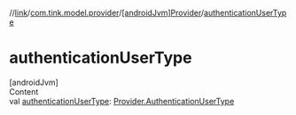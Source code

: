 //[link](../../index.md)/[com.tink.model.provider](../index.md)/[[androidJvm]Provider](index.md)/[authenticationUserType](authentication-user-type.md)



# authenticationUserType  
[androidJvm]  
Content  
val [authenticationUserType](authentication-user-type.md): [Provider.AuthenticationUserType](-authentication-user-type/index.md)  



